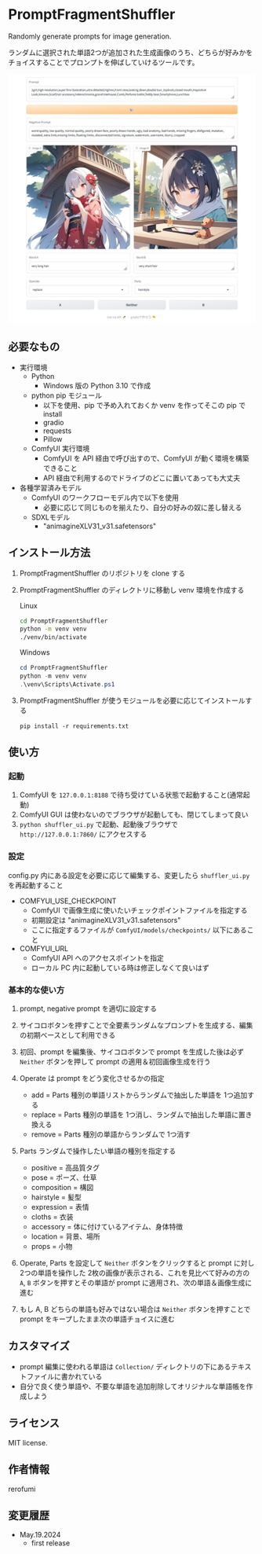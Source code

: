 # PromptFragmentShuffler
Randomly generate prompts for image generation.

ランダムに選択された単語2つが追加された生成画像のうち、どちらが好みかをチョイスすることでプロンプトを伸ばしていけるツールです。

![App image](/Image/Screenshot_2024-05-19_a.jpg "app image")

## 必要なもの

- 実行環境
  - Python
    - Windows 版の Python 3.10 で作成
  - python pip モジュール
    - 以下を使用、pip で予め入れておくか venv を作ってそこの pip で install
    - gradio
    - requests
    - Pillow
  - ComfyUI 実行環境
    - ComfyUI を API 経由で呼び出すので、ComfyUI が動く環境を構築できること
    - API 経由で利用するのでドライブのどこに置いてあっても大丈夫
- 各種学習済みモデル
  - ComfyUI のワークフローモデル内で以下を使用
    - 必要に応じて同じものを揃えたり、自分の好みの奴に差し替える
  - SDXLモデル
    - "animagineXLV31_v31.safetensors"

## インストール方法

1. PromptFragmentShuffler のリポジトリを clone する
2. PromptFragmentShuffler のディレクトリに移動し venv 環境を作成する
    
    Linux
    ```bash
    cd PromptFragmentShuffler
    python -m venv venv
    ./venv/bin/activate
    ```
    Windows
    ```powershell
    cd PromptFragmentShuffler
    python -m venv venv
    .\venv\Scripts\Activate.ps1
    ```

3. PromptFragmentShuffler が使うモジュールを必要に応じてインストールする
    ```
    pip install -r requirements.txt
    ```

## 使い方

### 起動

1. ComfyUI を `127.0.0.1:8188` で待ち受けている状態で起動すること(通常起動)
2. ComfyUI GUI は使わないのでブラウザが起動しても、閉じてしまって良い
3. `python shuffler_ui.py` で起動、起動後ブラウザで `http://127.0.0.1:7860/` にアクセスする

### 設定

config.py 内にある設定を必要に応じて編集する、変更したら `shuffler_ui.py` を再起動すること
  - COMFYUI_USE_CHECKPOINT
    - ComfyUI で画像生成に使いたいチェックポイントファイルを指定する
    - 初期設定は "animagineXLV31_v31.safetensors"
    - ここに指定するファイルが `ComfyUI/models/checkpoints/` 以下にあること
  - COMFYUI_URL
    - ComfyUI API へのアクセスポイントを指定
    - ローカル PC 内に起動している時は修正しなくて良いはず

### 基本的な使い方

1. prompt, negative prompt を適切に設定する

2. サイコロボタンを押すことで全要素ランダムなプロンプトを生成する、編集の初期ベースとして利用できる

3. 初回、prompt を編集後、サイコロボタンで prompt を生成した後は必ず `Neither` ボタンを押して prompt の適用＆初回画像生成を行う

4. Operate は prompt をどう変化させるかの指定
    - add = Parts 種別の単語リストからランダムで抽出した単語を 1つ追加する
    - replace = Parts 種別の単語を 1つ消し、ランダムで抽出した単語に置き換える
    - remove = Parts 種別の単語からランダムで 1つ消す

5. Parts ランダムで操作したい単語の種別を指定する
    - positive = 高品質タグ
    - pose = ポーズ、仕草
    - composition = 構図
    - hairstyle = 髪型
    - expression = 表情
    - cloths = 衣装
    - accessory = 体に付けているアイテム、身体特徴
    - location = 背景、場所
    - props = 小物

6. Operate, Parts を設定して `Neither` ボタンをクリックすると prompt に対し 2つの単語を操作した 2枚の画像が表示される、これを見比べて好みの方の `A`, `B` ボタンを押すとその単語が prompt に適用され、次の単語＆画像生成に進む

7. もし A, B どちらの単語も好みではない場合は `Neither` ボタンを押すことで prompt をキープしたまま次の単語チョイスに進む

## カスタマイズ

- prompt 編集に使われる単語は `Collection/` ディレクトリの下にあるテキストファイルに書かれている
- 自分で良く使う単語や、不要な単語を追加削除してオリジナルな単語帳を作成しよう

## ライセンス

MIT license.

## 作者情報

rerofumi

## 変更履歴

- May.19.2024
    - first release
